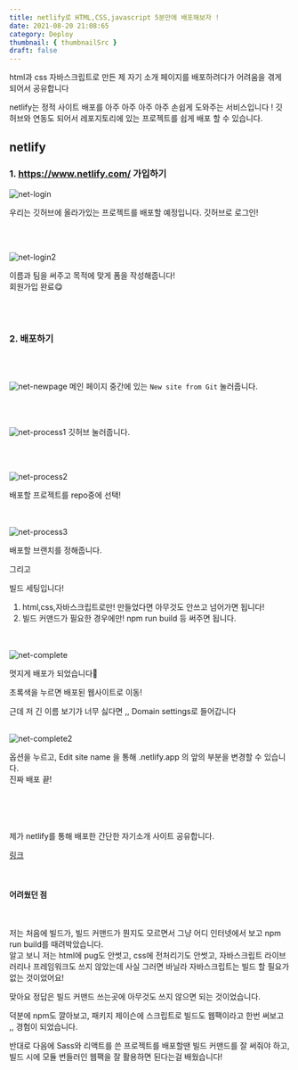 ```yaml
---
title: netlify로 HTML,CSS,javascript 5분만에 배포해보자 !
date: 2021-08-20 21:08:65
category: Deploy
thumbnail: { thumbnailSrc }
draft: false
---
```


html과 css 자바스크립트로 만든 제 자기 소개 페이지를 배포하려다가 어려움을 겪게 되어서 공유합니다

netlify는 정적 사이트 배포를 아주 아주 아주 아주 손쉽게 도와주는 서비스입니다 !
깃허브와 연동도 되어서 레포지토리에 있는 프로젝트를 쉽게 배포 할 수 있습니다.

## netlify

### 1. <https://www.netlify.com/> 가입하기

![net-login](../../assets/net-login.png)

우리는 깃허브에 올라가있는 프로젝트를 배포할 예정입니다. 깃허브로 로그인!

<br><br>

![net-login2](../../assets/net-signup.png)

이름과 팀을 써주고 목적에 맞게 폼을 작성해줍니다!  
회원가입 완료😋

<br><br>

### 2. 배포하기

<br><br>

![net-newpage](../../assets/net-newpage.png)
메인 페이지 중간에 있는 `New site from Git` 눌러줍니다.

<br><br>

![net-process1](../../assets/net-process1.png)
깃허브 눌러줍니다.

<br><br>

![net-process2](../../assets/net-process2.png)

배포할 프로젝트를 repo중에 선택!  
<br><br>

![net-process3](../../assets/net-process3.png)

배포할 브랜치를 정해줍니다.

그리고

빌드 세팅입니다!

1. html,css,자바스크립트로만! 만들었다면 아무것도 안쓰고 넘어가면 됩니다!
2. 빌드 커맨드가 필요한 경우에만! npm run build 등 써주면 됩니다.  
   <br><br>

![net-complete](../../assets/net-complete.png)

멋지게 배포가 되었습니다🥳

초록색을 누르면 배포된 웹사이트로 이동!

근데 저 긴 이름 보기가 너무 싫다면 ,, Domain settings로 들어갑니다 <br><br>

![net-complete2](../../assets/net-complete2.png)

옵션을 누르고, Edit site name 을 통해 .netlify.app 의 앞의 부분을 변경할 수 있습니다.  
진짜 배포 끝!

<br><br><br><br>
제가 netlify를 통해 배포한 간단한 자기소개 사이트 공유합니다.

[링크](https://wook95-introduce.netlify.app/)

<br>

#### 어려웠던 점

<br>

저는 처음에 빌드가, 빌드 커맨드가 뭔지도 모르면서 그냥 어디 인터넷에서 보고 npm run build를 때려박았습니다.  
알고 보니 저는 html에 pug도 안썻고, css에 전처리기도 안썻고, 자바스크립트 라이브러리나 프레임워크도 쓰지 않았는데 사실 그러면 바닐라 자바스크립트는 빌드 할 필요가 없는 것이었어요!

맞아요 정답은 빌드 커맨드 쓰는곳에 아무것도 쓰지 않으면 되는 것이었습니다.

덕분에 npm도 깔아보고, 패키지 제이슨에 스크립트로 빌드도 웹팩이라고 한번 써보고 ,, 경험이 되었습니다.

반대로 다음에 Sass와 리액트를 쓴 프로젝트를 배포할땐 빌드 커맨드를 잘 써줘야 하고, 빌드 시에 모듈 번들러인 웹팩을 잘 활용하면 된다는걸 배웠습니다!

